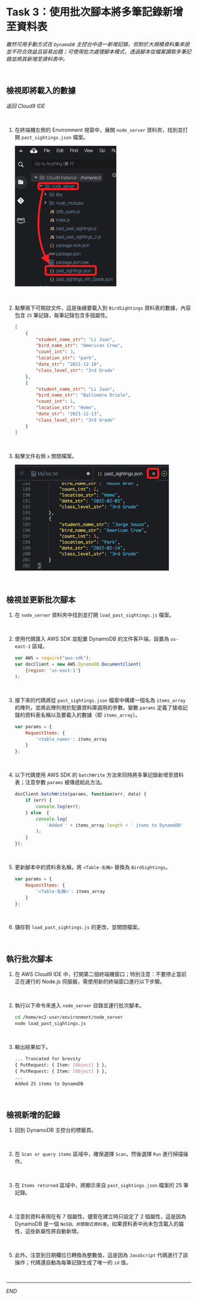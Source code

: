 # Task 3：使用批次腳本將多筆記錄新增至資料表

_雖然可用手動方式在 `DynamoDB` 主控台中逐一新增記錄，但對於大規模資料集來說並不符合效益且容易出錯；可使用批次處理腳本模式，透過腳本從檔案讀取多筆記錄並將其新增至資料表中。_

<br>

## 檢視即將載入的數據

_返回 Cloud9 IDE_

<br>

1. 在終端機左側的 Environment 視窗中，展開 `node_server` 資料夾，找到並打開 `past_sightings.json` 檔案。

    ![](images/img_22.png)

<br>

2. 點擊兩下可開啟文件，這是後續要載入到 `BirdSightings` 資料表的數據，內容包含 `25` 筆記錄，每筆記錄包含多個屬性。

    ```json
    [
        {
            "student_name_str": "Li Juan",
            "bird_name_str": "American Crow",
            "count_int": 3,
            "location_str": "park",
            "date_str": "2021-12-10",
            "class_level_str": "3rd Grade"
        },
        {
            "student_name_str": "Li Juan",
            "bird_name_str": "Baltimore Oriole",
            "count_int": 1,
            "location_str": "Home",
            "date_str": "2021-12-13",
            "class_level_str": "3rd Grade"
        }
    ]
    ```

<br>

3. 點擊文件右側 `x` 關閉檔案。

    ![](images/img_23.png)

<br>

## 檢視並更新批次腳本

1. 在 `node_server` 資料夾中找到並打開 `load_past_sightings.js` 檔案。

<br>

2. 使用代碼匯入 AWS SDK 並配置 DynamoDB 的文件客戶端，設置為 `us-east-1` 區域。

    ```javascript
    var AWS = require("aws-sdk");
    var docClient = new AWS.DynamoDB.DocumentClient(
        {region: 'us-east-1'}
    );
    ```

<br>

3. 接下來的代碼將從 `past_sightings.json` 檔案中構建一個名為 `items_array` 的陣列，並將此陣列用於配置資料庫調用的參數。變數 `params` 定義了接收記錄的資料表名稱以及要載入的數據（即 `items_array`）。

    ```javascript
    var params = {
        RequestItems: { 
            '<table_name>': items_array
        }
    };
    ```

<br>

4. 以下代碼使用 AWS SDK 的 `batchWrite` 方法來同時將多筆記錄新增至資料表；注意參數 `params` 被傳遞給此方法。

    ```javascript
    docClient.batchWrite(params, function(err, data) {
        if (err) {
            console.log(err); 
        } else  {
            console.log(
                'Added ' + items_array.length + ' items to DynamoDB'
            );
        }   
    });
    ```

<br>

5. 更新腳本中的資料表名稱，將 `<Table-名稱>` 替換為 `BirdSightings`。

    ```javascript
    var params = {
        RequestItems: { 
            '<Table-名稱>': items_array
        }
    };
    ```

<br>

6. 儲存對 `load_past_sightings.js` 的更改，並關閉檔案。

<br>

## 執行批次腳本

1. 在 AWS Cloud9 IDE 中，打開第二個終端機窗口；特別注意：不要停止當前正在運行的 Node.js 伺服器，需使用新的終端窗口進行以下步驟。

<br>

2. 執行以下命令來進入 `node_server` 目錄並運行批次腳本。

    ```bash
    cd /home/ec2-user/environment/node_server
    node load_past_sightings.js
    ```

<br>

3. 輸出結果如下。

    ```bash
    ... Truncated for brevity
    { PutRequest: { Item: [Object] } },
    { PutRequest: { Item: [Object] } },
    ...
    Added 25 items to DynamoDB
    ```

<br>

## 檢視新增的記錄

1. 回到 DynamoDB 主控台的標籤頁。

<br>

2. 在 `Scan or query items` 區域中，確保選擇 `Scan`，然後選擇 `Run` 進行掃描操作。

<br>

3. 在 `Items returned` 區域中，將顯示來自 `past_sightings.json` 檔案的 25 筆記錄。

<br>

4. 注意到資料表現在有 7 個屬性，儘管在建立時只設定了 2 個屬性，這是因為 DynamoDB 是一個 `NoSQL 非關聯式資料庫`，如果資料表中尚未包含載入的屬性，這些新屬性將自動新增。

<br>

5. 此外，注意到日期欄位已轉換為整數值，這是因為 `JavaScript` 代碼進行了該操作；代碼還自動為每筆記錄生成了唯一的 `id` 值。

<br>

___

_END_